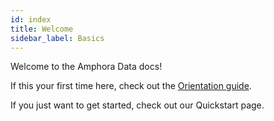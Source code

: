 ```yaml
---
id: index
title: Welcome
sidebar_label: Basics
---
```


Welcome to the Amphora Data docs!

If this your first time here, check out the [Orientation guide](orientation.md).

If you just want to get started, check out our Quickstart page.
